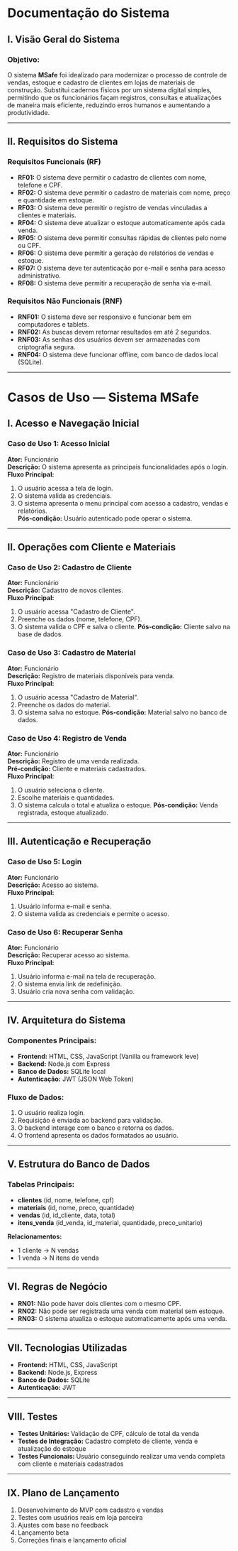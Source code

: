 # Documentação do Sistema

## I. Visão Geral do Sistema
### Objetivo:
O sistema **MSafe** foi idealizado para modernizar o processo de controle de vendas, estoque e cadastro de clientes em lojas de materiais de construção. Substitui cadernos físicos por um sistema digital simples, permitindo que os funcionários façam registros, consultas e atualizações de maneira mais eficiente, reduzindo erros humanos e aumentando a produtividade.

---

## II. Requisitos do Sistema
### Requisitos Funcionais (RF)
- **RF01:** O sistema deve permitir o cadastro de clientes com nome, telefone e CPF.
- **RF02:** O sistema deve permitir o cadastro de materiais com nome, preço e quantidade em estoque.
- **RF03:** O sistema deve permitir o registro de vendas vinculadas a clientes e materiais.
- **RF04:** O sistema deve atualizar o estoque automaticamente após cada venda.
- **RF05:** O sistema deve permitir consultas rápidas de clientes pelo nome ou CPF.
- **RF06:** O sistema deve permitir a geração de relatórios de vendas e estoque.
- **RF07:** O sistema deve ter autenticação por e-mail e senha para acesso administrativo.
- **RF08:** O sistema deve permitir a recuperação de senha via e-mail.

### Requisitos Não Funcionais (RNF)
- **RNF01:** O sistema deve ser responsivo e funcionar bem em computadores e tablets.
- **RNF02:** As buscas devem retornar resultados em até 2 segundos.
- **RNF03:** As senhas dos usuários devem ser armazenadas com criptografia segura.
- **RNF04:** O sistema deve funcionar offline, com banco de dados local (SQLite).

---

# Casos de Uso — Sistema MSafe

## I. Acesso e Navegação Inicial
### Caso de Uso 1: Acesso Inicial
**Ator:** Funcionário  
**Descrição:** O sistema apresenta as principais funcionalidades após o login.  
**Fluxo Principal:**
1. O usuário acessa a tela de login.
2. O sistema valida as credenciais.
3. O sistema apresenta o menu principal com acesso a cadastro, vendas e relatórios.  
**Pós-condição:** Usuário autenticado pode operar o sistema.

---

## II. Operações com Cliente e Materiais
### Caso de Uso 2: Cadastro de Cliente
**Ator:** Funcionário  
**Descrição:** Cadastro de novos clientes.  
**Fluxo Principal:**
1. O usuário acessa "Cadastro de Cliente".
2. Preenche os dados (nome, telefone, CPF).
3. O sistema valida o CPF e salva o cliente.
**Pós-condição:** Cliente salvo na base de dados.

### Caso de Uso 3: Cadastro de Material
**Ator:** Funcionário  
**Descrição:** Registro de materiais disponíveis para venda.  
**Fluxo Principal:**
1. O usuário acessa "Cadastro de Material".
2. Preenche os dados do material.
3. O sistema salva no estoque.
**Pós-condição:** Material salvo no banco de dados.

### Caso de Uso 4: Registro de Venda
**Ator:** Funcionário  
**Descrição:** Registro de uma venda realizada.  
**Pré-condição:** Cliente e materiais cadastrados.  
**Fluxo Principal:**
1. O usuário seleciona o cliente.
2. Escolhe materiais e quantidades.
3. O sistema calcula o total e atualiza o estoque.
**Pós-condição:** Venda registrada, estoque atualizado.

---

## III. Autenticação e Recuperação
### Caso de Uso 5: Login
**Ator:** Funcionário  
**Descrição:** Acesso ao sistema.  
**Fluxo Principal:**
1. Usuário informa e-mail e senha.
2. O sistema valida as credenciais e permite o acesso.

### Caso de Uso 6: Recuperar Senha
**Ator:** Funcionário  
**Descrição:** Recuperar acesso ao sistema.  
**Fluxo Principal:**
1. Usuário informa e-mail na tela de recuperação.
2. O sistema envia link de redefinição.
3. Usuário cria nova senha com validação.

---

## IV. Arquitetura do Sistema
### Componentes Principais:
- **Frontend:** HTML, CSS, JavaScript (Vanilla ou framework leve)
- **Backend:** Node.js com Express
- **Banco de Dados:** SQLite local
- **Autenticação:** JWT (JSON Web Token)

### Fluxo de Dados:
1. O usuário realiza login.
2. Requisição é enviada ao backend para validação.
3. O backend interage com o banco e retorna os dados.
4. O frontend apresenta os dados formatados ao usuário.

---

## V. Estrutura do Banco de Dados
### Tabelas Principais:
- **clientes** (id, nome, telefone, cpf)
- **materiais** (id, nome, preco, quantidade)
- **vendas** (id, id_cliente, data, total)
- **itens_venda** (id_venda, id_material, quantidade, preco_unitario)

**Relacionamentos:**
- 1 cliente → N vendas  
- 1 venda → N itens de venda

---

## VI. Regras de Negócio
- **RN01:** Não pode haver dois clientes com o mesmo CPF.
- **RN02:** Não pode ser registrada uma venda com material sem estoque.
- **RN03:** O sistema atualiza o estoque automaticamente após uma venda.

---

## VII. Tecnologias Utilizadas
- **Frontend:** HTML, CSS, JavaScript
- **Backend:** Node.js, Express
- **Banco de Dados:** SQLite
- **Autenticação:** JWT

---

## VIII. Testes
- **Testes Unitários:** Validação de CPF, cálculo de total da venda
- **Testes de Integração:** Cadastro completo de cliente, venda e atualização do estoque
- **Testes Funcionais:** Usuário conseguindo realizar uma venda completa com cliente e materiais cadastrados

---

## IX. Plano de Lançamento
1. Desenvolvimento do MVP com cadastro e vendas
2. Testes com usuários reais em loja parceira
3. Ajustes com base no feedback
4. Lançamento beta
5. Correções finais e lançamento oficial
